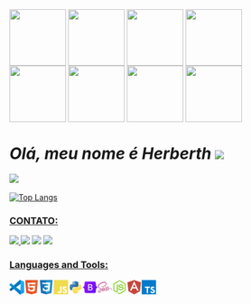 <div>
    <img align="center" width="100px" height="100px" src="https://media.giphy.com/media/3oriNTivEJZ1ASRnMc/giphy.gif">
    <img align="center" width="100px" height="100px" src="https://c.tenor.com/MpW1X2C-byAAAAAM/dark-souls3-dancing.gif">
    <img align="center" width="100px" height="100px" src="https://c.tenor.com/OUMChBGiC-wAAAAC/komi-trembling.gif">
    <img align="center" width="100px" height="100px" src="https://c.tenor.com/_Ty5Q5UrjdMAAAAC/dark-souls-dance.gif">
    <img align="center" width="100px" height="100px" src="https://c.tenor.com/zq8XSk1DeCYAAAAC/dark-souls-dance.gif">
    <img align="center" width="100px" height="100px" src="https://c.tenor.com/vkygyDIPel0AAAAC/guts-berserk.gif">
    <img align="center" width="100px" height="100px" src="https://c.tenor.com/jL0nHlu13AsAAAAC/komi-komi-san.gif">
    <img align="center" width="100px" height="100px" src="https://c.tenor.com/7KTms42M9RUAAAAC/berserk-guts.gif">
    
</div>

# **_Olá, meu nome é Herberth_** <img width="100px" src= "https://komarev.com/ghpvc/?username=sm7f&color=green&style=flat-square" />
<div>
    <a href=https://github.com/sm7f>
    <img bottom="150em" src="https://github-readme-stats.vercel.app/api/?username=sm7f&show_icons=true&theme=chartreuse-dark&include_all_commits=true&count_private=true" />

![Top Langs](https://github-readme-stats.vercel.app/api/top-langs/?username=sm7f&theme=chartreuse-dark&layout=compact&langs_count=7")

</div>

### CONTATO:
<div>
    </a>
    <a href="https://www.instagram.com/heberthamorim/" target="_blank"><img src="https://img.shields.io/badge/-Instagram-9146FF?style=for-the-badge&logo=instagram&logoColor=white" target="_blank">
    </a> 
    <a href="https://www.linkedin.com/in/herberth-amorim-6883321a0/" target="_blank"><img src="https://img.shields.io/badge/-LinkedIn-00bce4?style=for-the-badge&logo=linkedin&logoColor=white" target="_blank"></a> 
    <a href="https://twitter.com/home" target="_blank"><img src="https://img.shields.io/badge/-Twitter-%230077B5?style=for-the-badge&logo=twitter&logoColor=white" target="_blank"></a> 
    <a href="https://www.youtube.com/channel/UCpKC6cfaRhoKr2k966yCf1w" target="_blank"><img src="https://img.shields.io/badge/YouTube-FF0000?style=for-the-badge&logo=youtube&logoColor=white" target="_blank">
</div>

### Languages and Tools:

<div>
    <img align="left" alt="Visual Studio Code" width="26px" src="https://raw.githubusercontent.com/github/explore/80688e429a7d4ef2fca1e82350fe8e3517d3494d/topics/visual-studio-code/visual-studio-code.png" />
    <img align="left" alt="HTML5" width="26px" src="https://raw.githubusercontent.com/devicons/devicon/master/icons/html5/html5-original.svg" />
    <img align="left" alt="CSS" width="26px" src="https://raw.githubusercontent.com/devicons/devicon/master/icons/css3/css3-original.svg" />
    <img align="left" alt="JavaScript" width="26px" src="https://raw.githubusercontent.com/devicons/devicon/master/icons/javascript/javascript-plain.svg" />
    <img align="left" alt="Python" width="26px" src="https://raw.githubusercontent.com/devicons/devicon/master/icons/python/python-original.svg"/>
    <img align="left" alt="Bootstrap" width="26px" src="https://raw.githubusercontent.com/devicons/devicon/master/icons/bootstrap/bootstrap-original.svg"/>
    <img align="left" alt="Sass" width="26px" src="https://raw.githubusercontent.com/devicons/devicon/master/icons/sass/sass-original.svg"/>
    <img align="left" alt="NodeJS" width="26px" src="https://raw.githubusercontent.com/devicons/devicon/master/icons/nodejs/nodejs-original.svg"/>
    <img align="left" alt="NodeJS" width="26px" src="https://raw.githubusercontent.com/devicons/devicon/master/icons/angularjs/angularjs-plain.svg"/>
    <img align="left" alt="NodeJS" width="26px" src="https://raw.githubusercontent.com/devicons/devicon/master/icons/typescript/typescript-original.svg"/>
</div>


    



